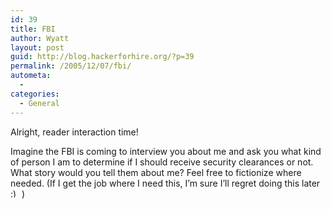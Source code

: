 ```yaml
---
id: 39
title: FBI
author: Wyatt
layout: post
guid: http://blog.hackerforhire.org/?p=39
permalink: /2005/12/07/fbi/
autometa:
  - 
categories:
  - General
---
```

Alright, reader interaction time!

Imagine the FBI is coming to interview you about me and ask you what kind of person I am to determine if I should receive security clearances or not. What story would you tell them about me? Feel free to fictionize where needed. (If I get the job where I need this, I&#8217;m sure I&#8217;ll regret doing this later <img src="http://blog.hackerforhire.org/wp-includes/images/smilies/simple-smile.png" alt=":)" class="wp-smiley" style="height: 1em; max-height: 1em;" /> )
